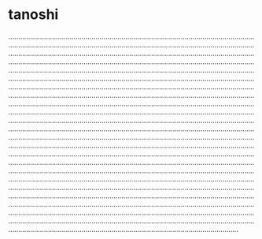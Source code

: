 # tanoshi

........................................................................................................................................................................................................................................................................................................................................................................................................................................................................................................................................................................................................................................................................................................................................................................................................................................................................................................................................................................................................................................................................................................................................................................................................................................................................................................................................................................................................................................................................................................................................................................................................................................................................................................................................................................................................................................................................................................................................................................................................................................................................................................................................................................................................................................................................................................................................................................................................................................................................................................................................................................................................................................................................................................................................................................................................................................................................................................................................................................................................................................................................................